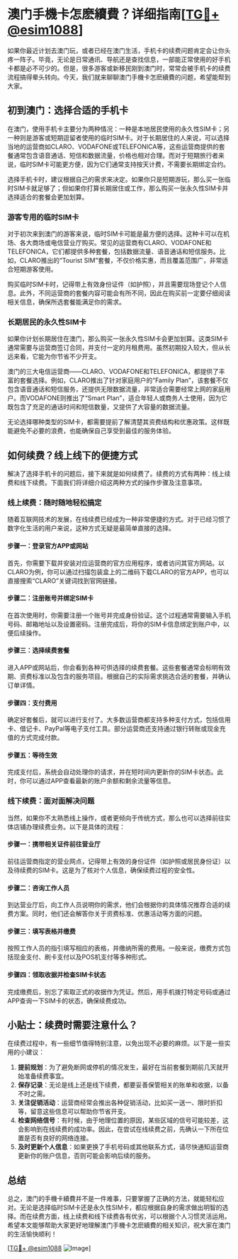 # 澳门手機卡怎麽續費？详细指南[[TG💪+ @esim1088](https://t.me/s/esim1088)]

如果你最近计划去澳门玩，或者已经在澳门生活，手机卡的续费问题肯定会让你头疼一阵子。毕竟，无论是日常通讯、导航还是查找信息，一部能正常使用的好手机卡都是必不可少的。但是，很多游客或新移民刚到澳门时，常常会被手机卡的续费流程搞得晕头转向。今天，我们就来聊聊澳门手機卡怎麽續費的问题，希望能帮到大家。

## 初到澳门：选择合适的手机卡

在澳门，使用手机卡主要分为两种情况：一种是本地居民使用的永久性SIM卡；另一种则是游客或短期逗留者使用的临时SIM卡。对于长期居住的人来说，可以选择当地的运营商如CLARO、VODAFONE或TELEFONICA等，这些运营商提供的套餐通常包含语音通话、短信和数据流量，价格也相对合理。而对于短期旅行者来说，临时SIM卡可能更方便，因为它们通常支持按天计费，不需要长期绑定合约。

选择手机卡时，建议根据自己的需求来决定。如果你只是短期游玩，那么买一张临时SIM卡就足够了；但如果你打算长期居住或工作，那么购买一张永久性SIM卡并选择适合的套餐会更加划算。

### 游客专用的临时SIM卡

对于初次来到澳门的游客来说，临时SIM卡可能是最方便的选择。这种卡可以在机场、各大商场或电信营业厅购买。常见的运营商有CLARO、VODAFONE和TELEFONICA，它们都提供多种套餐，包括数据流量、语音通话和短信服务。比如，CLARO推出的“Tourist SIM”套餐，不仅价格实惠，而且覆盖范围广，非常适合短期游客使用。

购买临时SIM卡时，记得带上有效身份证件（如护照），并且需要现场登记个人信息。此外，不同运营商的套餐内容可能会有所不同，因此在购买前一定要仔细阅读相关信息，确保所选套餐能满足你的需求。

### 长期居民的永久性SIM卡

如果你计划长期居住在澳门，那么购买一张永久性SIM卡会更加划算。这类SIM卡通常需要与运营商签订合同，并支付一定的月租费用。虽然初期投入较大，但从长远来看，它能为你节省不少开支。

澳门的三大电信运营商——CLARO、VODAFONE和TELEFONICA，都提供了丰富的套餐选择。例如，CLARO推出了针对家庭用户的“Family Plan”，该套餐不仅包含语音通话和短信服务，还提供无限数据流量，非常适合需要经常上网的家庭用户。而VODAFONE则推出了“Smart Plan”，适合年轻人或商务人士使用，因为它既包含了充足的通话时间和短信数量，又提供了大容量的数据流量。

无论选择哪种类型的SIM卡，都需要提前了解清楚其资费结构和优惠政策。这样既能避免不必要的浪费，也能确保自己享受到最佳的服务体验。

## 如何续费？线上线下的便捷方式

解决了选择手机卡的问题后，接下来就是如何续费了。续费的方式有两种：线上续费和线下续费。下面我们将详细介绍这两种方式的操作步骤及注意事项。

### 线上续费：随时随地轻松搞定

随着互联网技术的发展，在线续费已经成为一种非常便捷的方式。对于已经习惯了数字化生活的用户来说，这种方式无疑是最简单直接的选择。

#### 步骤一：登录官方APP或网站

首先，你需要下载并安装对应运营商的官方应用程序，或者访问其官方网站。以CLARO为例，你可以通过扫描包装盒上的二维码下载CLARO的官方APP，也可以直接搜索“CLARO”关键词找到官网链接。

#### 步骤二：注册账号并绑定SIM卡

在首次使用时，你需要注册一个账号并完成身份验证。这个过程通常需要输入手机号码、邮箱地址以及设置密码。注册完成后，将你的SIM卡信息绑定到账户中，以便后续操作。

#### 步骤三：选择续费套餐

进入APP或网站后，你会看到各种可供选择的续费套餐。这些套餐通常会标明有效期、资费标准以及包含的服务项目。根据自己的实际需求挑选合适的套餐，并确认订单详情。

#### 步骤四：支付费用

确定好套餐后，就可以进行支付了。大多数运营商都支持多种支付方式，包括信用卡、借记卡、PayPal等电子支付工具。部分运营商还支持通过银行转账或现金充值的方式完成付款。

#### 步骤五：等待生效

完成支付后，系统会自动处理你的请求，并在短时间内更新你的SIM卡状态。此时，你可以通过APP查看最新的账户余额和剩余流量等信息。

### 线下续费：面对面解决问题

当然，如果你不太熟悉线上操作，或者更倾向于传统方式，那么也可以选择前往实体店铺办理续费业务。以下是具体的流程：

#### 步骤一：携带相关证件前往营业厅

前往运营商指定的营业网点，记得带上有效的身份证件（如护照或居民身份证）以及待续费的SIM卡。这是为了核对个人信息，确保续费过程的安全性。

#### 步骤二：咨询工作人员

到达营业厅后，向工作人员说明你的需求，他们会根据你的具体情况推荐合适的续费方案。同时，他们还会解答你关于资费标准、优惠活动等方面的问题。

#### 步骤三：填写表格并缴费

按照工作人员的指引填写相应的表格，并缴纳所需的费用。一般来说，缴费方式包括现金支付、刷卡支付以及POS机支付等多种形式。

#### 步骤四：领取收据并检查SIM卡状态

完成缴费后，别忘了索取正式的收据作为凭证。然后，用手机拨打特定号码或通过APP查询一下SIM卡的状态，确保续费成功。

## 小贴士：续费时需要注意什么？

在续费过程中，有一些细节值得特别注意，以免出现不必要的麻烦。以下是一些实用的小建议：

1. **提前规划**：为了避免断网或停机的情况发生，最好在当前套餐到期前几天就开始准备续费事宜。
2. **保存记录**：无论是线上还是线下续费，都要妥善保管相关的账单和收据，以备不时之需。
3. **关注促销活动**：运营商经常会推出各种促销活动，比如买一送一、限时折扣等，留意这些信息可以帮助你节省开支。
4. **检查网络信号**：有时候，由于地理位置的原因，某些区域的信号可能较差，这会影响到在线续费的成功率。因此，在尝试在线续费之前，先确认一下所在位置是否有良好的网络连接。
5. **及时更新个人信息**：如果更换了手机号码或其他联系方式，请尽快通知运营商更新你的账户信息，否则可能会影响后续的服务。

## 总结

总之，澳门的手機卡續費并不是一件难事，只要掌握了正确的方法，就能轻松应对。无论是选择临时SIM卡还是永久性SIM卡，都应根据自身的需求做出明智的选择。而在续费方面，线上续费和线下续费各有优劣，可以根据个人习惯灵活运用。希望本文能够帮助大家更好地理解澳门手機卡怎麽續費的相关知识，祝大家在澳门的生活愉快顺利！

[[TG💪+ @esim1088](https://t.me/s/esim1088) ![Image](https://i.postimg.cc/4NQfJmqS/Snipaste-2025-05-13-00-14-12.png)]